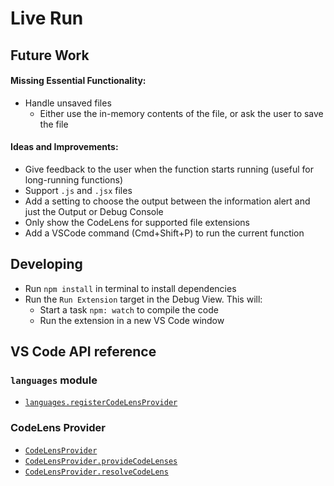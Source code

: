 # Live Run

## Future Work

#### Missing Essential Functionality:

-   Handle unsaved files
    -   Either use the in-memory contents of the file, or ask the user to save the file

#### Ideas and Improvements:

-   Give feedback to the user when the function starts running (useful for long-running functions)
-   Support `.js` and `.jsx` files
-   Add a setting to choose the output between the information alert and just the Output or Debug Console
-   Only show the CodeLens for supported file extensions
-   Add a VSCode command (Cmd+Shift+P) to run the current function

## Developing

-   Run `npm install` in terminal to install dependencies
-   Run the `Run Extension` target in the Debug View. This will:
    -   Start a task `npm: watch` to compile the code
    -   Run the extension in a new VS Code window

## VS Code API reference

### `languages` module

-   [`languages.registerCodeLensProvider`](https://code.visualstudio.com/api/references/vscode-api#languages.registerCodeLensProvider)

### CodeLens Provider

-   [`CodeLensProvider`](https://code.visualstudio.com/api/references/vscode-api#CodeLensProvider)
-   [`CodeLensProvider.provideCodeLenses`](https://code.visualstudio.com/api/references/vscode-api#CodeLensProvider.provideCodeLenses)
-   [`CodeLensProvider.resolveCodeLens`](https://code.visualstudio.com/api/references/vscode-api#CodeLensProvider.resolveCodeLens)

